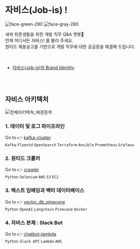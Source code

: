 # 자비스(Job-is) !
![face-green-280](https://github.com/Dev-jobis/Dev-jobis/assets/44356311/5e6bea20-0625-406f-bf53-7408d5760787)
![face-gray-280](https://github.com/Dev-jobis/Dev-jobis/assets/44356311/675c65a6-c8dd-4651-ac8b-5998e53418ce)


<aside>
새싹 취준생들을 위한 개발 직무 Q&A 챗봇🌱 <br>
언제 어디서든 자비스! 를 불러 주세요. <br>
원티드 채용공고를 기반으로 개발 직무에 대한 궁금증을 해결해 드립니다. <br>
</aside>

<br> 
<br>

* [자비스(Job-is)의 Brand Identity](https://jungpark.notion.site/Job-is-Brand-Identity-353f65ce7d9949ffac32c1edf75ae497)

<br> 
<br>

## 자비스 아키텍처
![전체아키텍쳐_배경흰색](https://github.com/Dev-jobis/Dev-jobis/assets/44356311/01058d94-8f56-40ae-8e78-f8fcb9cbe8f1)

### 1. 데이터 및 로그 파이프라인
Go to 👉 [kafka-cluster](https://github.com/Dev-jobis/Dev-jobis/tree/main/kafka-cluster) <br>
`Kafka` `Fluentd` `OpenSearch` `Terraform` `Ansible` `Prometheus` `Grafana`
### 2. 원티드 크롤러
Go to 👉 [crawler](https://github.com/Dev-jobis/Dev-jobis/tree/main/crawler) <br>
`Python` `Selenium` `AWS` `S3` `EC2`
### 3. 텍스트 임베딩과 벡터 데이터베이스
Go to 👉 [vector_db_pinecone](https://github.com/Dev-jobis/Dev-jobis/tree/main/vector_db_pinecone) <br>
`Python` `OpenAI` `Langchain` `Pinecone` `Docker`
<br>
### 4. 자비스 본체 : Slack Bot
Go to 👉 [chatbot-lambda](https://github.com/Dev-jobis/Dev-jobis/tree/main/chatbot-lambda) <br>
`Python` `Slack API` `Lambda` `AWS` 
